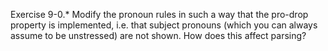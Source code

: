 Exercise 9-0.* Modify the pronoun rules in such a way that the pro-drop property is implemented, i.e. that subject pronouns (which you can always assume to be unstressed) are not shown. How does this
affect parsing?

